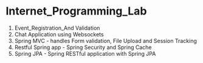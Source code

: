 # Internet_Programming_Lab

1. Event_Registration_And Validation
2. Chat Application using Websockets
3. Spring MVC - handles Form validation, File Upload and Session Tracking
4. Restful Spring app - Spring Security and Spring Cache
5. Spring JPA - Spring RESTful application with Spring JPA 
